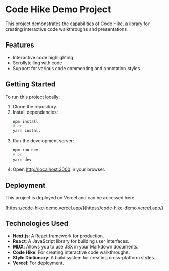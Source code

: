 # Code Hike Demo Project

This project demonstrates the capabilities of Code Hike, a library for creating interactive code walkthroughs and presentations.

## Features

- Interactive code highlighting
- Scrollytelling with code
- Support for various code commenting and annotation styles

## Getting Started

To run this project locally:

1.  Clone the repository.
2.  Install dependencies:
    ```bash
    npm install
    # or
    yarn install
    ```
3.  Run the development server:
    ```bash
    npm run dev
    # or
    yarn dev
    ```
4.  Open [http://localhost:3000](http://localhost:3000) in your browser.

## Deployment

This project is deployed on Vercel and can be accessed here:

[https://code-hike-demo.vercel.app/](https://code-hike-demo.vercel.app/)

## Technologies Used

- **Next.js**: A React framework for production.
- **React**: A JavaScript library for building user interfaces.
- **MDX**: Allows you to use JSX in your Markdown documents.
- **Code Hike**: For creating interactive code walkthroughs.
- **Style Dictionary**: A build system for creating cross-platform styles.
- **Vercel**: For deployment.
